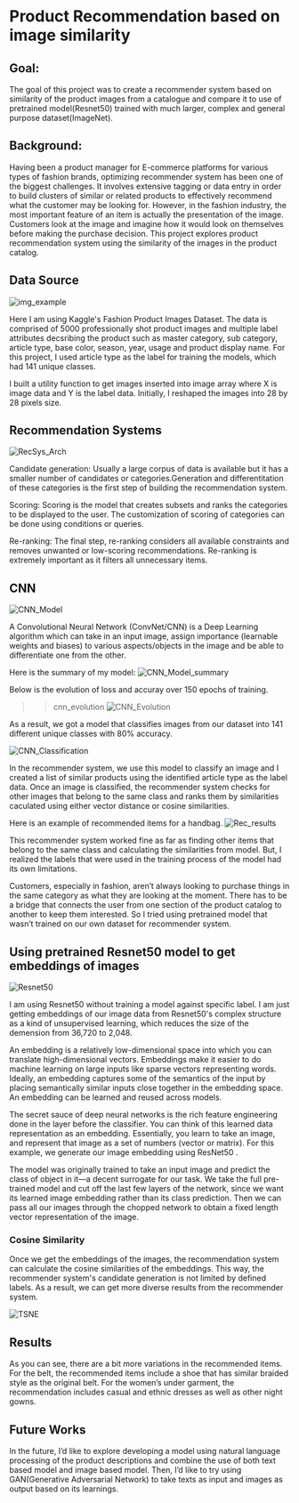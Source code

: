 # Product Recommendation based on image similarity

## Goal: 
The goal of this project was to create a recommender system based on similarity of the product images from a catalogue and compare it to use of pretrained model(Resnet50) trained with much larger, complex and general purpose dataset(ImageNet).

## Background:

Having been a product manager for E-commerce platforms for various types of fashion brands, optimizing recommender system has been one of the biggest challenges. It involves extensive tagging or data entry in order to build clusters of similar or related products to effectively recommend what the customer may be looking for. However, in the fashion industry, the most important feature of an item is actually the presentation of the image. Customers look at the image and imagine how it would look on themselves before making the purchase decision. This project explores product recommendation system using the similarity of the images in the product catalog.

## Data Source
![img_example](/img/img_example.png)

Here I am using Kaggle's Fashion Product Images Dataset. The data is comprised of 5000 professionally shot product images and multiple label attributes decsribing the product such as master category, sub category, article type, base color, season, year, usage and product display name. For this project, I used article type as the label for training the models, which had 141 unique classes.

I built a utility function to get images inserted into image array where X is image data and Y is the label data. Initially, I reshaped the images into 28 by 28 pixels size. 

## Recommendation Systems

![RecSys_Arch](/img/recsys_arch.png)


Candidate generation: Usually a large corpus of data is available but it has a smaller number of candidates or categories.Generation and differentitation of these categories is the first step of building the recommendation system.

Scoring: Scoring is the model that creates subsets and ranks the categories to be displayed to the user. The customization of scoring of categories can be done using conditions or queries.

Re-ranking: The final step, re-ranking considers all available constraints and removes unwanted or low-scoring recommendations. Re-ranking is extremely important as it filters all unnecessary items.


## CNN

![CNN_Model](/img/cnn_model.png)


A Convolutional Neural Network (ConvNet/CNN) is a Deep Learning algorithm which can take in an input image, assign importance (learnable weights and biases) to various aspects/objects in the image and be able to differentiate one from the other.

Here is the summary of my model:
![CNN_Model_summary](/img/cnn_modelsum.png)

Below is the evolution of loss and accuray over 150 epochs of training.
>> cnn_evolution
![CNN_Evolution](/img/cnn_evolution.png)


As a result, we got a model that classifies images from our dataset into 141 different unique classes with 80% accuracy.

![CNN_Classification](/img/cnn_classification.png)

In the recommender system, we use this model to classify an image and I created a list of similar products using the identified article type as the label data. Once an image is classified, the recommender system checks for other images that belong to the same class and ranks them by similarities caculated using either vector distance or cosine similarities.

Here is an example of recommended items for a handbag.
![Rec_results](/img/rec_results.png)


This recommender system worked fine as far as finding other items that belong to the same class and calculating the similarities from model. But, I realized the labels that were used in the training process of the model had its own limitations. 

Customers, especially in fashion, aren’t always looking to purchase things in the same category as what they are looking at the moment. There has to be a bridge that connects the user from one section of the product catalog to another to keep them interested. So I tried using pretrained model that wasn’t trained on our own dataset for recommender system. 


## Using pretrained Resnet50 model to get embeddings of images
![Resnet50](/img/resnet50.png)

I am using Resnet50 without training a model against specific label. I am just getting embeddings of our image data from Resnet50's complex structure as a kind of unsupervised learning, which reduces the size of the demension from 36,720 to 2,048. 

An embedding is a relatively low-dimensional space into which you can translate high-dimensional vectors. Embeddings make it easier to do machine learning on large inputs like sparse vectors representing words. Ideally, an embedding captures some of the semantics of the input by placing semantically similar inputs close together in the embedding space. An embedding can be learned and reused across models.

The secret sauce of deep neural networks is the rich feature engineering done in the layer before the classifier. You can think of this learned data representation as an embedding. Essentially, you learn to take an image, and represent that image as a set of numbers (vector or matrix). For this example, we generate our image embedding using ResNet50 .


The model was originally trained to take an input image and predict the class of object in it—a decent surrogate for our task. We take the full pre-trained model and cut off the last few layers of the network, since we want its learned image embedding rather than its class prediction. Then we can pass all our images through the chopped network to obtain a fixed length vector representation of the image.

### Cosine Similarity

Once we get the embeddings of the images, the recommendation system can calculate the cosine similarities of the embeddings. This way, the recommender system's candidate generation is not limited by defined labels. As a result, we can get more diverse results from the recommender system. 

![TSNE](/img/tsne.png)

## Results

As you can see, there are a bit more variations in the recommended items. For the belt, the recommended items include a shoe that has similar braided style as the original belt. For the women’s under garment, the recommendation includes casual and ethnic dresses as well as other night gowns.

## Future Works

In the future, I’d like to explore developing a model using natural language processing of the product descriptions and combine the use of both text based model and image based model. Then, I’d like to try using GAN(Generative Adversarial Network) to take texts as input and images as output based on its learnings.  



